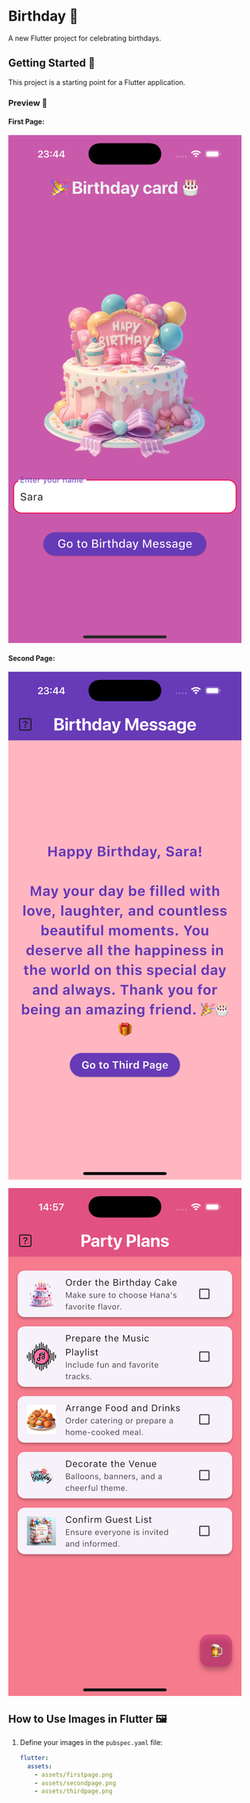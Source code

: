 # Birthday 🎉

A new Flutter project for celebrating birthdays.

## Getting Started 🚀

This project is a starting point for a Flutter application.

### Preview 📸

#### First Page:
![First Page](assets/firstpage.png)

#### Second Page:
![Second Page](assets/secondpage.png)

![third Page](assets/thirdpage.png)

## How to Use Images in Flutter 🖼️

1. Define your images in the `pubspec.yaml` file:
   ```yaml
   flutter:
     assets:
       - assets/firstpage.png
       - assets/secondpage.png
       - assets/thirdpage.png

